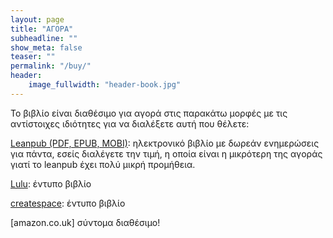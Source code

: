 ```yaml
---
layout: page
title: "ΑΓΟΡΑ"
subheadline: ""
show_meta: false
teaser: ""
permalink: "/buy/"
header:
    image_fullwidth: "header-book.jpg"
---
```


Το βιβλίο είναι διαθέσιμο για αγορά στις παρακάτω μορφές με τις αντίστοιχες ιδιότητες για να διαλέξετε αυτή που θέλετε:

[Leanpub (PDF, EPUB, MOBI)](https://leanpub.com/pibook): ηλεκτρονικό βιβλίο με δωρεάν ενημερώσεις για πάντα, εσείς διαλέγετε την τιμή, η οποία είναι η μικρότερη της αγοράς γιατί το leanpub έχει πολύ μικρή προμήθεια.

[Lulu](http://www.lulu.com/shop/konstantinos-chorianopoulos/programming-interactivity/paperback/product-22597875.html): έντυπο βιβλίο

[createspace](https://www.createspace.com/6057635): έντυπο βιβλίο

[amazon.co.uk] σύντομα διαθέσιμο!
